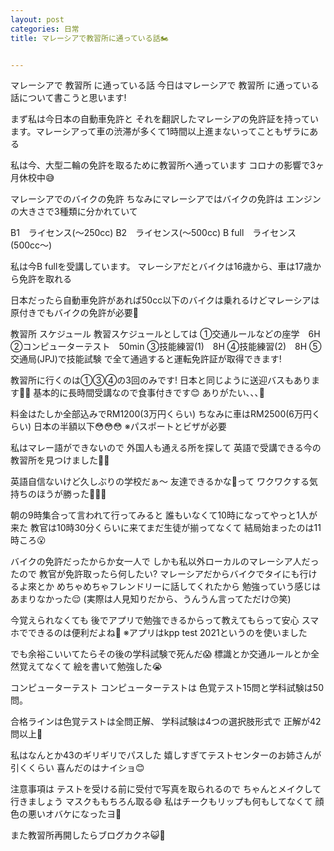 ```yaml
---
layout: post
categories: 日常
title: マレーシアで教習所に通っている話🏍


---
```

マレーシアで 教習所 に通っている話
今日はマレーシアで 教習所 に通っている話について書こうと思います!

まず私は今日本の自動車免許と
それを翻訳したマレーシアの免許証を持っています。マレーシアって車の渋滞が多くて1時間以上進まないってこともザラにある

私は今、大型二輪の免許を取るために教習所へ通っています
コロナの影響で3ヶ月休校中😅

マレーシアでのバイクの免許
ちなみにマレーシアではバイクの免許は
エンジンの大きさで3種類に分かれていて

B1　ライセンス(〜250cc)
B2　ライセンス(〜500cc)
B full　ライセンス(500cc〜)

私は今B fullを受講しています。
マレーシアだとバイクは16歳から、車は17歳から免許を取れる

日本だったら自動車免許があれば50cc以下のバイクは乗れるけどマレーシアは原付きでもバイクの免許が必要🤔

教習所 スケジュール
教習スケジュールとしては
①交通ルールなどの座学　6H
②コンピューターテスト　50min
③技能練習(1)　8H
④技能練習(2)　8H
⑤交通局(JPJ)で技能試験
で全て通過すると運転免許証が取得できます!

教習所に行くのは①③④の3回のみです!
日本と同じように送迎バスもあります👍🏻
基本的に長時間受講なので食事付きです😊
ありがたい､､､🤤

料金はたしか全部込みでRM1200(3万円くらい)
ちなみに車はRM2500(6万円くらい)
日本の半額以下😳😳😳
※パスポートとビザが必要

私はマレー語ができないので
外国人も通える所を探して
英語で受講できる今の教習所を見つけました👏🏻

英語自信ないけど久しぶりの学校だぁ〜
友達できるかな🥴って
ワクワクする気持ちのほうが勝った🤭🤭🤭

朝の9時集合って言われて行ってみると
誰もいなくて10時になってやっと1人が来た
教官は10時30分くらいに来てまだ生徒が揃ってなくて
結局始まったのは11時ころ😮

バイクの免許だったからか女一人で
しかも私以外ローカルのマレーシア人だったので
教官が免許取ったら何したい?
マレーシアだからバイクでタイにも行けるよ來とか
めちゃめちゃフレンドリーに話してくれたから
勉強っていう感じはあまりなかった😌
(実際は人見知りだから、うんうん言ってただけ😙笑)

今覚えられなくても
後でアプリで勉強できるからって教えてもらって安心
スマホでできるのは便利だよね🤔
※アプリはkpp test 2021というのを使いました

でも余裕こいいてたらその後の学科試験で死んだ😱
標識とか交通ルールとか全然覚えてなくて
絵を書いて勉強した😭

コンピューターテスト
コンピューターテストは
色覚テスト15問と学科試験は50問。

合格ラインは色覚テストは全問正解、
学科試験は4つの選択肢形式で
正解が42問以上🥲

私はなんとか43のギリギリでパスした
嬉しすぎてテストセンターのお姉さんが引くくらい
喜んだのはナイショ😊

注意事項は
テストを受ける前に受付で写真を取られるので
ちゃんとメイクして行きましょう
マスクももちろん取る😅
私はチークもリップも何もしてなくて
顔色の悪いオバケになったヨ🤡

また教習所再開したらブログカクネ😺🍑